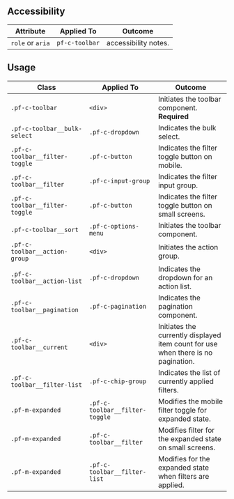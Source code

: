 ## Accessibility

| Attribute | Applied To | Outcome |
| -- | -- | -- |
| `role` or `aria` | `pf-c-toolbar` |  accessibility notes. |


## Usage

| Class | Applied To | Outcome |
| -- | -- | -- |
| `.pf-c-toolbar` | `<div>` |  Initiates the toolbar component. **Required** |
| `.pf-c-toolbar__bulk-select` | `.pf-c-dropdown` |  Indicates the bulk select. |
| `.pf-c-toolbar__filter-toggle` | `.pf-c-button` |  Indicates the filter toggle button on mobile. |
| `.pf-c-toolbar__filter` | `.pf-c-input-group` |  Indicates the filter input group. |
| `.pf-c-toolbar__filter-toggle` | `.pf-c-button` |  Indicates the filter toggle button on small screens. |
| `.pf-c-toolbar__sort` | `.pf-c-options-menu` |  Initiates the toolbar component. |
| `.pf-c-toolbar__action-group` | `<div>` |  Initiates the action group. |
| `.pf-c-toolbar__action-list` | `.pf-c-dropdown` |  Indicates the dropdown for an action list. |
| `.pf-c-toolbar__pagination` | `.pf-c-pagination` |  Indicates the pagination component. |
| `.pf-c-toolbar__current` | `<div>` |  Initiates the currently displayed item count for use when there is no pagination. |
| `.pf-c-toolbar__filter-list` | `.pf-c-chip-group` | Indicates the list of currently applied filters. |
| `.pf-m-expanded` | `.pf-c-toolbar__filter-toggle` | Modifies the mobile filter toggle for expanded state.
| `.pf-m-expanded` | `.pf-c-toolbar__filter` | Modifies filter for the expanded state on small screens.
| `.pf-m-expanded` | `.pf-c-toolbar__filter-list` | Modifies for the expanded state when filters are applied.